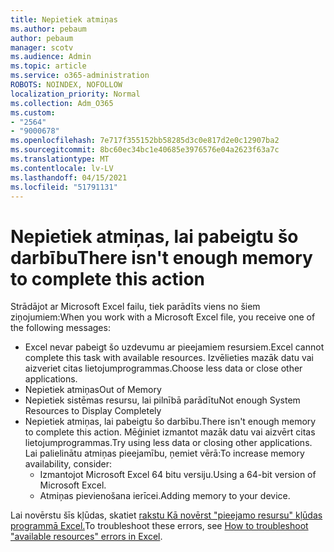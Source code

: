 ```yaml
---
title: Nepietiek atmiņas
ms.author: pebaum
author: pebaum
manager: scotv
ms.audience: Admin
ms.topic: article
ms.service: o365-administration
ROBOTS: NOINDEX, NOFOLLOW
localization_priority: Normal
ms.collection: Adm_O365
ms.custom:
- "2564"
- "9000678"
ms.openlocfilehash: 7e717f355152bb58285d3c0e817d2e0c12907ba2
ms.sourcegitcommit: 8bc60ec34bc1e40685e3976576e04a2623f63a7c
ms.translationtype: MT
ms.contentlocale: lv-LV
ms.lasthandoff: 04/15/2021
ms.locfileid: "51791131"
---
```

# <a name="there-isnt-enough-memory-to-complete-this-action"></a><span data-ttu-id="73a18-102">Nepietiek atmiņas, lai pabeigtu šo darbību</span><span class="sxs-lookup"><span data-stu-id="73a18-102">There isn't enough memory to complete this action</span></span>

<span data-ttu-id="73a18-103">Strādājot ar Microsoft Excel failu, tiek parādīts viens no šiem ziņojumiem:</span><span class="sxs-lookup"><span data-stu-id="73a18-103">When you work with a Microsoft Excel file, you receive one of the following messages:</span></span>

- <span data-ttu-id="73a18-104">Excel nevar pabeigt šo uzdevumu ar pieejamiem resursiem.</span><span class="sxs-lookup"><span data-stu-id="73a18-104">Excel cannot complete this task with available resources.</span></span> <span data-ttu-id="73a18-105">Izvēlieties mazāk datu vai aizveriet citas lietojumprogrammas.</span><span class="sxs-lookup"><span data-stu-id="73a18-105">Choose less data or close other applications.</span></span>
- <span data-ttu-id="73a18-106">Nepietiek atmiņas</span><span class="sxs-lookup"><span data-stu-id="73a18-106">Out of Memory</span></span>
- <span data-ttu-id="73a18-107">Nepietiek sistēmas resursu, lai pilnībā parādītu</span><span class="sxs-lookup"><span data-stu-id="73a18-107">Not enough System Resources to Display Completely</span></span>
- <span data-ttu-id="73a18-108">Nepietiek atmiņas, lai pabeigtu šo darbību.</span><span class="sxs-lookup"><span data-stu-id="73a18-108">There isn't enough memory to complete this action.</span></span> <span data-ttu-id="73a18-109">Mēģiniet izmantot mazāk datu vai aizvērt citas lietojumprogrammas.</span><span class="sxs-lookup"><span data-stu-id="73a18-109">Try using less data or closing other applications.</span></span> <span data-ttu-id="73a18-110">Lai palielinātu atmiņas pieejamību, ņemiet vērā:</span><span class="sxs-lookup"><span data-stu-id="73a18-110">To increase memory availability, consider:</span></span> 
    - <span data-ttu-id="73a18-111">Izmantojot Microsoft Excel 64 bitu versiju.</span><span class="sxs-lookup"><span data-stu-id="73a18-111">Using a 64-bit version of Microsoft Excel.</span></span>
    - <span data-ttu-id="73a18-112">Atmiņas pievienošana ierīcei.</span><span class="sxs-lookup"><span data-stu-id="73a18-112">Adding memory to your device.</span></span>

<span data-ttu-id="73a18-113">Lai novērstu šīs kļūdas, skatiet [rakstu Kā novērst "pieejamo resursu" kļūdas programmā Excel.](https://docs.microsoft.com/office/troubleshoot/excel/available-resources-errors)</span><span class="sxs-lookup"><span data-stu-id="73a18-113">To troubleshoot these errors, see [How to troubleshoot "available resources" errors in Excel](https://docs.microsoft.com/office/troubleshoot/excel/available-resources-errors).</span></span>
